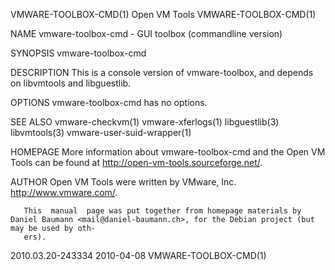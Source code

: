VMWARE-TOOLBOX-CMD(1)							 Open VM Tools							 VMWARE-TOOLBOX-CMD(1)

NAME
       vmware-toolbox-cmd - GUI toolbox (commandline version)

SYNOPSIS
       vmware-toolbox-cmd

DESCRIPTION
       This is a console version of vmware-toolbox, and depends on libvmtools and libguestlib.

OPTIONS
       vmware-toolbox-cmd has no options.

SEE ALSO
       vmware-checkvm(1)
       vmware-xferlogs(1)
       libguestlib(3)
       libvmtools(3)
       vmware-user-suid-wrapper(1)

HOMEPAGE
       More information about vmware-toolbox-cmd and the Open VM Tools can be found at <http://open-vm-tools.sourceforge.net/>.

AUTHOR
       Open VM Tools were written by VMware, Inc. <http://www.vmware.com/>.

       This  manual  page was put together from homepage materials by Daniel Baumann <mail@daniel-baumann.ch>, for the Debian project (but may be used by oth‐
       ers).

2010.03.20-243334							  2010-04-08							 VMWARE-TOOLBOX-CMD(1)
